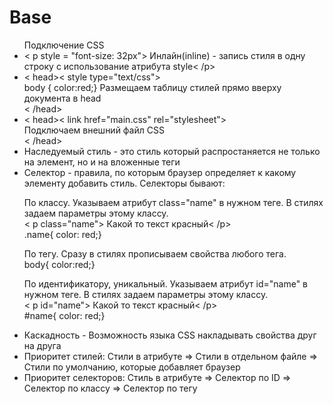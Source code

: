 # Base

<ul> Подключение CSS
    <li>< p style = "font-size: 32px"> Инлайн(inline) - запись стиля в одну строку с использование атрибута style< /p></li>
    <li>< head>< style type="text/css"><br>
    body { color:red;} Размещаем таблицу стилей прямо вверху документа в head<br>
    </ style>< /head></li>
    <li>< head>< link href="main.css" rel="stylesheet"><br>
    Подключаем внешний файл CSS<br>
    < /head></li>
    <li>Наследуемый стиль - это стиль который распростаняется не только на элемент, но и на вложенные теги</li>
    <li>Селектор - правила, по которым браузер определяет к какому элементу добавить стиль. Селекторы бывают:<br>
    <p>По классу. Указываем атрибут class="name" в нужном теге. В стилях задаем параметры этому классу.<br> 
    < p class="name"> Какой то текст красный< /p><br> 
    .name{ color: red;}</p>
    <p>По тегу. Сразу в стилях прописываем свойства любого тега.<br> body{ color:red;}</p>
    <p>По идентификатору, уникальный. Указываем атрибут id="name" в нужном теге. В стилях задаем параметры этому классу.<br> 
    < p id="name"> Какой то текст красный< /p><br> 
    #name{ color: red;}</p></li>
    <li>Каскадность - Возможность языка CSS накладывать свойства друг на друга</li>
    <li>Приоритет стилей: Стили в атрибуте => Стили в отдельном файле => Стили по умолчанию, которые добавляет браузер</li>
    <li>Приоритет селекторов: Стиль в атрибуте => Селектор по ID => Селектор по классу => Селектор по тегу</li>
</ul>

